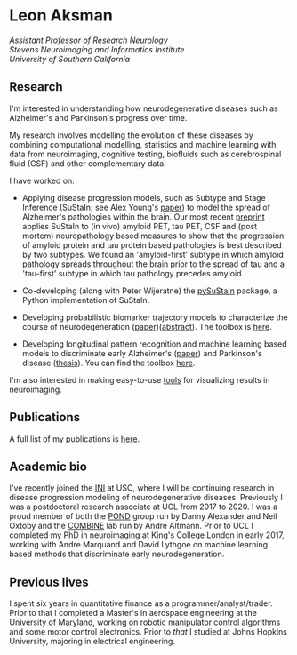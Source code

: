 # Leon Aksman
*Assistant Professor of Research Neurology<br/>
Stevens Neuroimaging and Informatics Institute<br/>
University of Southern California* <br/>

## Research

I'm interested in understanding how neurodegenerative diseases such as Alzheimer's and Parkinson's progress over time. 

My research involves modelling the evolution of these diseases by combining computational modelling, statistics and machine learning with data from neuroimaging, cognitive testing, biofluids such as cerebrospinal fluid (CSF) and other complementary data. 

I have worked on:

* Applying disease progression models, such as Subtype and Stage Inference (SuStaIn; see Alex Young's [paper](https://www.nature.com/articles/s41467-018-05892-0)) to model the spread of Alzheimer's pathologies within the brain. Our most recent [preprint](https://www.biorxiv.org/content/10.1101/2020.12.18.418004v1) applies SuStaIn to (in vivo) amyloid PET, tau PET, CSF and (post mortem) neuropathology based measures to show that the progression of amyloid protein and tau protein based pathologies is best described by two subtypes. We found an 'amyloid-first' subtype in which amyloid pathology spreads throughout the brain prior to the spread of tau and a 'tau-first' subtype in which tau pathology precedes amyloid. 

* Co-developing (along with Peter Wijeratne) the [pySuStaIn](https://github.com/ucl-pond/pySuStaIn) package, a Python implementation of SuStaIn.

* Developing probabilistic biomarker trajectory models to characterize the course of neurodegeneration ([paper]( https://doi.org/10.1002/hbm.24682))([abstract](https://files.aievolution.com/hbm1801/abstracts/32082/2254_Aksman.pdf)). The toolbox is [here](https://github.com/LeonAksman/bayes-mtl-traj). 

* Developing longitudinal pattern recognition and machine learning based models to discriminate early Alzheimer's ([paper]( https://doi.org/10.1002/hbm.23317)) and Parkinson's disease ([thesis](https://kclpure.kcl.ac.uk/portal/en/theses/longitudinal-neuroimaging-features-for-discriminating-early-neurodegeneration(ac3aefdc-0cf2-4405-9edd-69e263129bdf).html)). You can find the toolbox [here](https://github.com/LeonAksman/lpr).

I'm also interested in making easy-to-use [tools](https://github.com/LeonAksman/vtkSnap) for visualizing results in neuroimaging.

## Publications

A full list of my publications is [here](https://scholar.google.com/citations?user=2mYcPu8AAAAJ&hl=en). 

## Academic bio

I've recently joined the [INI](https://www.ini.usc.edu/) at USC, where I will be continuing research in disease progression modeling of neurodegenerative diseases. Previously I was a postdoctoral research associate at UCL from 2017 to 2020. I was a proud member of both the [POND](https://ucl-pond.github.io/) group run by Danny Alexander and Neil Oxtoby and the [COMBINE](http://combine-lab.science/) lab run by Andre Altmann. Prior to UCL I completed my PhD in neuroimaging at King's College London in early 2017, working with Andre Marquand and David Lythgoe on machine learning based methods that discriminate early neurodegeneration. 

## Previous lives

I spent six years in quantitative finance as a programmer/analyst/trader. Prior to that I completed a Master's in aerospace engineering at the University of Maryland, working on robotic manipulator control algorithms and some motor control electronics. Prior to *that* I studied at Johns Hopkins University, majoring in electrical engineering.



